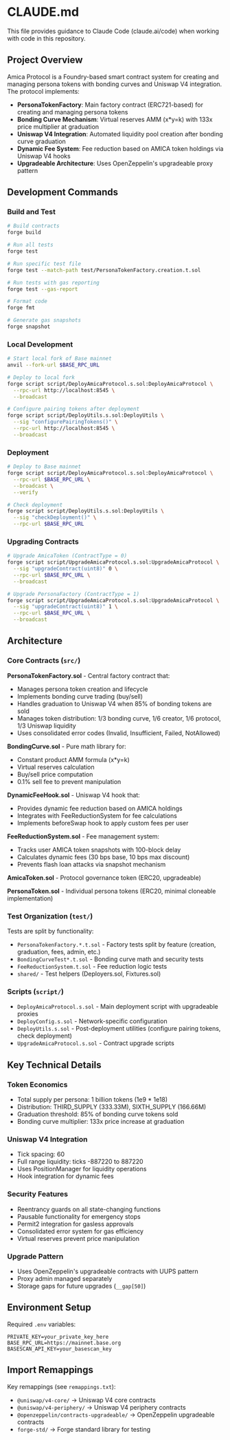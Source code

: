 # CLAUDE.md

This file provides guidance to Claude Code (claude.ai/code) when working with code in this repository.

## Project Overview

Amica Protocol is a Foundry-based smart contract system for creating and managing persona tokens with bonding curves and Uniswap V4 integration. The protocol implements:

- **PersonaTokenFactory**: Main factory contract (ERC721-based) for creating and managing persona tokens
- **Bonding Curve Mechanism**: Virtual reserves AMM (x*y=k) with 133x price multiplier at graduation
- **Uniswap V4 Integration**: Automated liquidity pool creation after bonding curve graduation
- **Dynamic Fee System**: Fee reduction based on AMICA token holdings via Uniswap V4 hooks
- **Upgradeable Architecture**: Uses OpenZeppelin's upgradeable proxy pattern

## Development Commands

### Build and Test
```bash
# Build contracts
forge build

# Run all tests
forge test

# Run specific test file
forge test --match-path test/PersonaTokenFactory.creation.t.sol

# Run tests with gas reporting
forge test --gas-report

# Format code
forge fmt

# Generate gas snapshots
forge snapshot
```

### Local Development
```bash
# Start local fork of Base mainnet
anvil --fork-url $BASE_RPC_URL

# Deploy to local fork
forge script script/DeployAmicaProtocol.s.sol:DeployAmicaProtocol \
  --rpc-url http://localhost:8545 \
  --broadcast

# Configure pairing tokens after deployment
forge script script/DeployUtils.s.sol:DeployUtils \
  --sig "configurePairingTokens()" \
  --rpc-url http://localhost:8545 \
  --broadcast
```

### Deployment
```bash
# Deploy to Base mainnet
forge script script/DeployAmicaProtocol.s.sol:DeployAmicaProtocol \
  --rpc-url $BASE_RPC_URL \
  --broadcast \
  --verify

# Check deployment
forge script script/DeployUtils.s.sol:DeployUtils \
  --sig "checkDeployment()" \
  --rpc-url $BASE_RPC_URL
```

### Upgrading Contracts
```bash
# Upgrade AmicaToken (ContractType = 0)
forge script script/UpgradeAmicaProtocol.s.sol:UpgradeAmicaProtocol \
  --sig "upgradeContract(uint8)" 0 \
  --rpc-url $BASE_RPC_URL \
  --broadcast

# Upgrade PersonaFactory (ContractType = 1)
forge script script/UpgradeAmicaProtocol.s.sol:UpgradeAmicaProtocol \
  --sig "upgradeContract(uint8)" 1 \
  --rpc-url $BASE_RPC_URL \
  --broadcast
```

## Architecture

### Core Contracts (`src/`)

**PersonaTokenFactory.sol** - Central factory contract that:
- Manages persona token creation and lifecycle
- Implements bonding curve trading (buy/sell)
- Handles graduation to Uniswap V4 when 85% of bonding tokens are sold
- Manages token distribution: 1/3 bonding curve, 1/6 creator, 1/6 protocol, 1/3 Uniswap liquidity
- Uses consolidated error codes (Invalid, Insufficient, Failed, NotAllowed)

**BondingCurve.sol** - Pure math library for:
- Constant product AMM formula (x*y=k)
- Virtual reserves calculation
- Buy/sell price computation
- 0.1% sell fee to prevent manipulation

**DynamicFeeHook.sol** - Uniswap V4 hook that:
- Provides dynamic fee reduction based on AMICA holdings
- Integrates with FeeReductionSystem for fee calculations
- Implements beforeSwap hook to apply custom fees per user

**FeeReductionSystem.sol** - Fee management system:
- Tracks user AMICA token snapshots with 100-block delay
- Calculates dynamic fees (30 bps base, 10 bps max discount)
- Prevents flash loan attacks via snapshot mechanism

**AmicaToken.sol** - Protocol governance token (ERC20, upgradeable)

**PersonaToken.sol** - Individual persona tokens (ERC20, minimal cloneable implementation)

### Test Organization (`test/`)

Tests are split by functionality:
- `PersonaTokenFactory.*.t.sol` - Factory tests split by feature (creation, graduation, fees, admin, etc.)
- `BondingCurveTest*.t.sol` - Bonding curve math and security tests
- `FeeReductionSystem.t.sol` - Fee reduction logic tests
- `shared/` - Test helpers (Deployers.sol, Fixtures.sol)

### Scripts (`script/`)

- `DeployAmicaProtocol.s.sol` - Main deployment script with upgradeable proxies
- `DeployConfig.s.sol` - Network-specific configuration
- `DeployUtils.s.sol` - Post-deployment utilities (configure pairing tokens, check deployment)
- `UpgradeAmicaProtocol.s.sol` - Contract upgrade scripts

## Key Technical Details

### Token Economics
- Total supply per persona: 1 billion tokens (1e9 * 1e18)
- Distribution: THIRD_SUPPLY (333.33M), SIXTH_SUPPLY (166.66M)
- Graduation threshold: 85% of bonding curve tokens sold
- Bonding curve multiplier: 133x price increase at graduation

### Uniswap V4 Integration
- Tick spacing: 60
- Full range liquidity: ticks -887220 to 887220
- Uses PositionManager for liquidity operations
- Hook integration for dynamic fees

### Security Features
- Reentrancy guards on all state-changing functions
- Pausable functionality for emergency stops
- Permit2 integration for gasless approvals
- Consolidated error system for gas efficiency
- Virtual reserves prevent price manipulation

### Upgrade Pattern
- Uses OpenZeppelin's upgradeable contracts with UUPS pattern
- Proxy admin managed separately
- Storage gaps for future upgrades (`__gap[50]`)

## Environment Setup

Required `.env` variables:
```
PRIVATE_KEY=your_private_key_here
BASE_RPC_URL=https://mainnet.base.org
BASESCAN_API_KEY=your_basescan_key
```

## Import Remappings

Key remappings (see `remappings.txt`):
- `@uniswap/v4-core/` → Uniswap V4 core contracts
- `@uniswap/v4-periphery/` → Uniswap V4 periphery contracts
- `@openzeppelin/contracts-upgradeable/` → OpenZeppelin upgradeable contracts
- `forge-std/` → Forge standard library for testing
